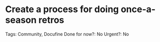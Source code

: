 # Create a process for doing once-a-season retros

Tags: Community, Docufine
Done for now?: No
Urgent?: No